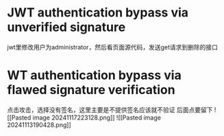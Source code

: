 # JWT authentication bypass via unverified signature
jwt里修改用户为administrator，然后看页面源代码，发送get请求到删除的接口

# WT authentication bypass via flawed signature verification
点击攻击，选择没有签名，这里主要是不提供签名应该就不验证
后面点要留下
![[Pasted image 20241117223128.png]]
![[Pasted image 20241113190428.png]]
